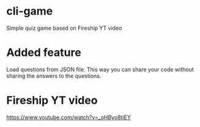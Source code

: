 # cli-game
Simple quiz game based on Fireship YT video

# Added feature
Load questions from JSON file. This way you can share your code without sharing the answers to the questions.

# Fireship YT video
https://www.youtube.com/watch?v=_oHByo8tiEY

